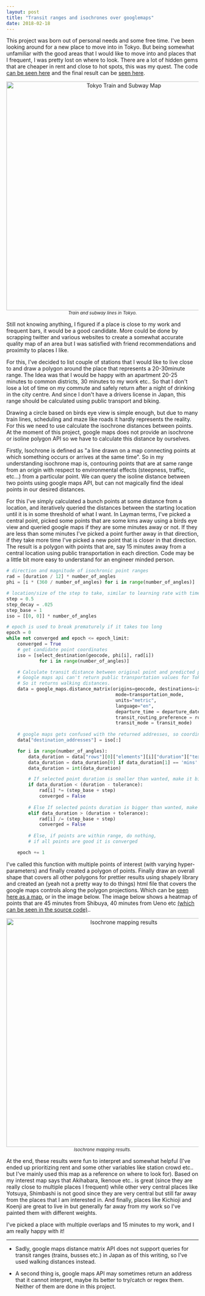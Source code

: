 ```yaml
---
layout: post
title: "Transit ranges and isochrones over googlemaps"
date: 2018-02-18
---
```

This project was born out of personal needs and some free time. I've been looking around for a new place to move into in Tokyo. But being somewhat unfamiliar with the good areas that I would like to move into and places that I frequent, I was pretty lost on where to look. There are a lot of hidden gems that are cheaper in rent and close to hot spots, this was my quest. The code [can be seen here](https://github.com/umutto/Transit_range_isochrone_mapping) and the final result can be [seen here](https://umutto.github.io/Transit_range_isochrone_mapping/isochrone_maps/sample.html).

<p align="center">
  <img src="https://raw.githubusercontent.com/umutto/umutto.github.io/master/static/images/blog_0_transit_ranges/train_subway_map.png" alt="Tokyo Train and Subway Map"  width="600"/>  
  <br />
  <sup><i>Train and subway lines in Tokyo.</i></sup>
</p>  

Still not knowing anything, I figured if a place is close to my work and frequent bars, it would be a good candidate. More could be done by scrapping twitter and various websites to create a somewhat accurate quality map of an area but I was satisfied with friend recommendations and proximity to places I like.

For this, I've decided to list couple of stations that I would like to live close to and draw a polygon around the place that represents a 20-30minute range. The Idea was that I would be happy with an apartment 20-25 minutes to common districts, 30 minutes to my work etc.. So that I don't lose a lot of time on my commute and safely return after a night of drinking in the city centre. And since I don't have a drivers license in Japan, this range should be calculated using public transport and biking.

Drawing a circle based on birds eye view is simple enough, but due to many train lines, scheduling and maze like roads it hardly represents the reality. For this we need to use calculate the isochrone distances between points. At the moment of this project, google maps does not provide an isochrone or isoline polygon API so we have to calculate this distance by ourselves.

Firstly, Isochrone is defined as "a line drawn on a map connecting points at which something occurs or arrives at the same time". So in my understanding isochrone map is, contouring points that are at same range from an origin with respect to environmental effects (steepness, traffic, etc...) from a particular point. We can query the isoline distance between two points using google maps API, but can not magically find the ideal points in our desired distances.

For this I've simply calculated a bunch points at some distance from a location, and iteratively queried the distances between the starting location until it is in some threshold of what I want. In Layman terms, I've picked a central point, picked some points that are some kms away using a birds eye view and queried google maps if they are some minutes away or not. If they are less than some minutes I've picked a point further away in that direction, if they take more time I've picked a new point that is closer in that direction. The result is a polygon with points that are, say 15 minutes away from a central location using public transportation in each direction. Code may be a little bit more easy to understand for an engineer minded person.

```python
# direction and magnitude of isochronic point ranges
rad = [duration / 12] * number_of_angles
phi = [i * (360 / number_of_angles) for i in range(number_of_angles)]

# location/size of the step to take, similar to learning rate with time based decay
step = 0.5
step_decay = .025
step_base = 1
iso = [[0, 0]] * number_of_angles

# epoch is used to break prematurely if it takes too long
epoch = 0
while not converged and epoch <= epoch_limit:
    converged = True
    # get candidate point coordinates
    iso = [select_destination(geocode, phi[i], rad[i]) 
            for i in range(number_of_angles)]

    # Calculate transit distance between original point and predicted points
    # Google maps api can't return public transportation values for Tokyo yet... 
    # So it returns walking distances.
    data = google_maps.distance_matrix(origins=geocode, destinations=iso,
                                        mode=transportation_mode, 
                                        units="metric", 
                                        language="en",
                                        departure_time = departure_date, 
                                        transit_routing_preference = routing_preference,
                                        transit_mode = transit_mode)
    
    # google maps gets confused with the returned addresses, so coordinates are more robust
    data["destination_addresses"] = iso[:]

    for i in range(number_of_angles):  
        data_duration = data["rows"][0]["elements"][i]["duration"]["text"].split()
        data_duration = data_duration[0] if data_duration[1] == 'mins' else data_duration[0]*60
        data_duration = int(data_duration)

        # If selected point duration is smaller than wanted, make it bigger
        if data_duration < (duration - tolerance):
            rad[i] *= (step_base + step)
            converged = False
            
        # Else If selected points duration is bigger than wanted, make it smaller
        elif data_duration > (duration + tolerance):
            rad[i] /= (step_base + step)
            converged = False
            
        # Else, if points are within range, do nothing, 
        # if all points are good it is converged

    epoch += 1
```

I've called this function with multiple points of interest (with varying hyper-parameters) and finally created a polygon of points. Finally draw an overall shape that covers all other polygons for prettier results using shapely library and created an (yeah not a pretty way to do things) html file that covers the google maps controls along the polygon projections. Which can be [seen here as a map](https://umutto.github.io/Transit_range_isochrone_mapping/isochrone_maps/sample.html), or in the image below. The image below shows a heatmap of points that are 45 minutes from Shibuya, 40 minutes from Ueno etc [(which can be seen in the source code)](https://github.com/umutto/Transit_range_isochrone_mapping/blob/master/tokyo_ischrones_google_maps.py#L332-L351)..

<p align="center">
  <img src="https://raw.githubusercontent.com/umutto/umutto.github.io/master/static/images/blog_0_transit_ranges/map_result.png" alt="Isochrone mapping results"  width="600"/>  
  <br />
  <sup><i>Isochrone mapping results.</i></sup>
</p>  

At the end, these results were fun to interpret and somewhat helpful (I've ended up prioritizing rent and some other variables like station crowd etc.. but I've mainly used this map as a reference on where to look for). Based on my interest map says that Akihabara, Ikenoue etc.. is great (since they are really close to multiple places I frequent) while other very central places like Yotsuya, Shimbashi is not good since they are very central but still far away from the places that I am interested in. And finally, places like Kichioji and Koenji are great to live in but generally far away from my work so I've painted them with different weights.

I've picked a place with multiple overlaps and 15 minutes to my work, and I am really happy with it! 

---

- Sadly, google maps distance matrix API does not support queries for transit ranges (trains, busses etc.) in Japan as of this writing, so I've used walking distances instead.

- A second thing is, google maps API may sometimes return an address that it cannot interpret, maybe its better to try/catch or regex them. Neither of them are done in this project.
